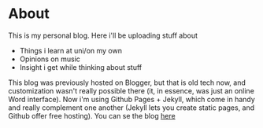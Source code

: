 # About

This is my personal blog. Here i'll be uploading stuff about
* Things i learn at uni/on my own
* Opinions on music
* Insight i get while thinking about stuff

This blog was previously hosted on Blogger, but that is old tech now, and customization wasn't really possible there (it, in essence, was just an online Word interface).
Now i'm using Github Pages + Jekyll, which come in handy and really complement one another (Jekyll lets you create static pages, and Github offer free hosting).
You can se the blog [here](https://diegoalvarado26.github.io/blog/)
